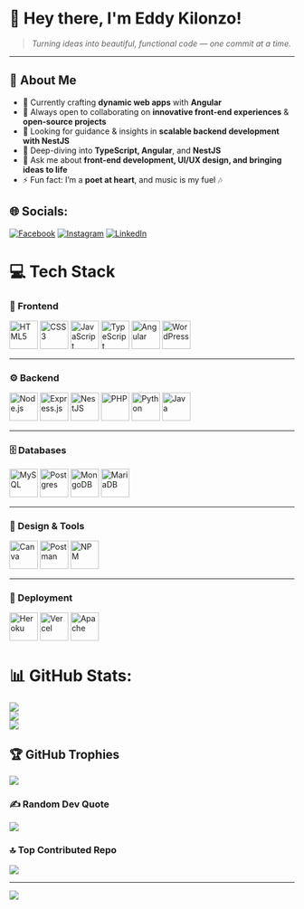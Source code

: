 # 🌟 Hey there, I'm Eddy Kilonzo!  

> *Turning ideas into beautiful, functional code — one commit at a time.*  

---

## 💫 About Me  
- 🔭 Currently crafting **dynamic web apps** with **Angular**  
- 👯 Always open to collaborating on **innovative front-end experiences** & **open-source projects**  
- 🤝 Looking for guidance & insights in **scalable backend development with NestJS**  
- 🌱 Deep-diving into **TypeScript, Angular**, and **NestJS**  
- 💬 Ask me about **front-end development, UI/UX design, and bringing ideas to life**  
- ⚡ Fun fact: I’m a **poet at heart**, and music is my fuel 🎶  



## 🌐 Socials:
[![Facebook](https://img.shields.io/badge/Facebook-%231877F2.svg?logo=Facebook&logoColor=white)](https://facebook.com/https://www.facebook.com/huncho.savage.940) [![Instagram](https://img.shields.io/badge/Instagram-%23E4405F.svg?logo=Instagram&logoColor=white)](https://instagram.com/https://www.instagram.com/3ddy_max/) [![LinkedIn](https://img.shields.io/badge/LinkedIn-%230077B5.svg?logo=linkedin&logoColor=white)](https://linkedin.com/in/https://www.linkedin.com/in/eddy-kilonzo-8879a024b/) 
# 💻 Tech Stack

### 🎨 Frontend
<p align="left">
  <img src="https://cdn.jsdelivr.net/gh/devicons/devicon/icons/html5/html5-original.svg" height="50" alt="HTML5" />
  <img src="https://cdn.jsdelivr.net/gh/devicons/devicon/icons/css3/css3-original.svg" height="50" alt="CSS3" />
  <img src="https://cdn.jsdelivr.net/gh/devicons/devicon/icons/javascript/javascript-original.svg" height="50" alt="JavaScript" />
  <img src="https://cdn.jsdelivr.net/gh/devicons/devicon/icons/typescript/typescript-original.svg" height="50" alt="TypeScript" />
  <img src="https://cdn.jsdelivr.net/gh/devicons/devicon/icons/angularjs/angularjs-original.svg" height="50" alt="Angular" />
  <img src="https://cdn.jsdelivr.net/gh/devicons/devicon/icons/wordpress/wordpress-original.svg" height="50" alt="WordPress" />
</p>

---

### ⚙️ Backend
<p align="left">
  <img src="https://cdn.jsdelivr.net/gh/devicons/devicon/icons/nodejs/nodejs-original.svg" height="50" alt="Node.js" />
  <img src="https://cdn.jsdelivr.net/gh/devicons/devicon/icons/express/express-original.svg" height="50" alt="Express.js" />
  <img src="https://cdn.jsdelivr.net/gh/devicons/devicon/icons/nestjs/nestjs-plain.svg" height="50" alt="NestJS" />
  <img src="https://cdn.jsdelivr.net/gh/devicons/devicon/icons/php/php-original.svg" height="50" alt="PHP" />
  <img src="https://cdn.jsdelivr.net/gh/devicons/devicon/icons/python/python-original.svg" height="50" alt="Python" />
  <img src="https://cdn.jsdelivr.net/gh/devicons/devicon/icons/java/java-original.svg" height="50" alt="Java" />
</p>

---

### 🗄️ Databases
<p align="left">
  <img src="https://cdn.jsdelivr.net/gh/devicons/devicon/icons/mysql/mysql-original.svg" height="50" alt="MySQL" />
  <img src="https://cdn.jsdelivr.net/gh/devicons/devicon/icons/postgresql/postgresql-original.svg" height="50" alt="Postgres" />
  <img src="https://cdn.jsdelivr.net/gh/devicons/devicon/icons/mongodb/mongodb-original.svg" height="50" alt="MongoDB" />
  <img src="https://cdn.jsdelivr.net/gh/devicons/devicon/icons/mariadb/mariadb-original.svg" height="50" alt="MariaDB" />
</p>

---

### 🎨 Design & Tools
<p align="left">
  <img src="https://cdn.jsdelivr.net/gh/devicons/devicon/icons/canva/canva-original.svg" height="50" alt="Canva" />
  <img src="https://cdn.jsdelivr.net/gh/devicons/devicon/icons/postman/postman-original.svg" height="50" alt="Postman" />
  <img src="https://cdn.jsdelivr.net/gh/devicons/devicon/icons/npm/npm-original-wordmark.svg" height="50" alt="NPM" />
</p>

---

### 🚀 Deployment
<p align="left">
  <img src="https://cdn.jsdelivr.net/gh/devicons/devicon/icons/heroku/heroku-original.svg" height="50" alt="Heroku" />
  <img src="https://cdn.jsdelivr.net/gh/devicons/devicon/icons/vercel/vercel-original.svg" height="50" alt="Vercel" />
  <img src="https://cdn.jsdelivr.net/gh/devicons/devicon/icons/apache/apache-original.svg" height="50" alt="Apache" />
</p>


# 📊 GitHub Stats:
![](https://github-readme-stats.vercel.app/api?username=EddyKilonzo&theme=gotham&hide_border=false&include_all_commits=false&count_private=false)<br/>
![](https://nirzak-streak-stats.vercel.app/?user=EddyKilonzo&theme=gotham&hide_border=false)<br/>
![](https://github-readme-stats.vercel.app/api/top-langs/?username=EddyKilonzo&theme=gotham&hide_border=false&include_all_commits=false&count_private=false&layout=compact)

## 🏆 GitHub Trophies
![](https://github-profile-trophy.vercel.app/?username=EddyKilonzo&theme=radical&no-frame=false&no-bg=true&margin-w=4)

### ✍️ Random Dev Quote
![](https://quotes-github-readme.vercel.app/api?type=horizontal&theme=radical)

### 🔝 Top Contributed Repo
![](https://github-contributor-stats.vercel.app/api?username=EddyKilonzo&limit=5&theme=dark&combine_all_yearly_contributions=true)

---
[![](https://visitcount.itsvg.in/api?id=EddyKilonzo&icon=0&color=0)](https://visitcount.itsvg.in)

<!-- Proudly created with GPRM ( https://gprm.itsvg.in ) -->
